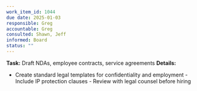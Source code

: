 ```yaml
---
work_item_id: 1044
due date: 2025-01-03
responsible: Greg
accountable: Greg
consulted: Shawn, Jeff
informed: Board
status: ""
---
```


**Task:** Draft NDAs, employee contracts, service agreements
**Details:**
- Create standard legal templates for confidentiality and employment - Include IP protection clauses - Review with legal counsel before hiring
